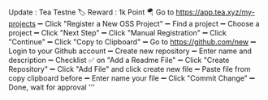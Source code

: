    Update : Tea Testne 
🏷 Reward : 1k Point
🪂 Go to https://app.tea.xyz/my-projects
➖️ Click "Register a New OSS Project"
➖️ Find a project
➖️ Choose a project
➖️ Click "Next Step"
➖️ Click "Manual Registration"
➖️ Click "Continue"
➖️ Click "Copy to Clipboard"
➖️ Go to https://github.com/new
➖️ Login to your Github account
➖️ Create new repository
➖️ Enter name and description
➖️ Checklist ✅ on "Add a Readme File"
➖️ Click "Create Repository"
➖️ Click "Add File" and click create new file
➖️ Paste file from copy clipboard before
➖️ Enter name your file
➖️ Click "Commit Change"
➖️ Done, wait for approval
''’
